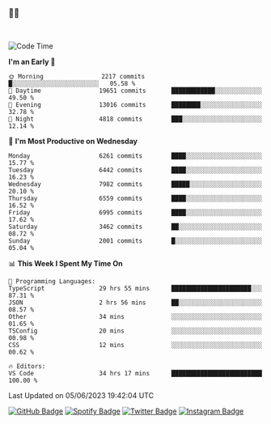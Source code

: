 ### 🤙🍺

<!-- <a href="https://github-readme-stats.vercel.app/api?username=hzak2xx&count_private=true&show_icons=true&theme=dracula">
  <img align="center" src="https://github-readme-stats.vercel.app/api?username=hzak2xx&count_private=true&show_icons=true&theme=dracula" />
</a>
</br> -->
</br>

<!--START_SECTION:waka-->
![Code Time](http://img.shields.io/badge/Code%20Time-2%2C463%20hrs%2041%20mins-blue)

**I'm an Early 🐤** 

```text
🌞 Morning                2217 commits        █░░░░░░░░░░░░░░░░░░░░░░░░   05.58 % 
🌆 Daytime                19651 commits       ████████████░░░░░░░░░░░░░   49.50 % 
🌃 Evening                13016 commits       ████████░░░░░░░░░░░░░░░░░   32.78 % 
🌙 Night                  4818 commits        ███░░░░░░░░░░░░░░░░░░░░░░   12.14 % 
```
📅 **I'm Most Productive on Wednesday** 

```text
Monday                   6261 commits        ████░░░░░░░░░░░░░░░░░░░░░   15.77 % 
Tuesday                  6442 commits        ████░░░░░░░░░░░░░░░░░░░░░   16.23 % 
Wednesday                7982 commits        █████░░░░░░░░░░░░░░░░░░░░   20.10 % 
Thursday                 6559 commits        ████░░░░░░░░░░░░░░░░░░░░░   16.52 % 
Friday                   6995 commits        ████░░░░░░░░░░░░░░░░░░░░░   17.62 % 
Saturday                 3462 commits        ██░░░░░░░░░░░░░░░░░░░░░░░   08.72 % 
Sunday                   2001 commits        █░░░░░░░░░░░░░░░░░░░░░░░░   05.04 % 
```


📊 **This Week I Spent My Time On** 

```text
💬 Programming Languages: 
TypeScript               29 hrs 55 mins      ██████████████████████░░░   87.31 % 
JSON                     2 hrs 56 mins       ██░░░░░░░░░░░░░░░░░░░░░░░   08.57 % 
Other                    34 mins             ░░░░░░░░░░░░░░░░░░░░░░░░░   01.65 % 
TSConfig                 20 mins             ░░░░░░░░░░░░░░░░░░░░░░░░░   00.98 % 
CSS                      12 mins             ░░░░░░░░░░░░░░░░░░░░░░░░░   00.62 % 

🔥 Editors: 
VS Code                  34 hrs 17 mins      █████████████████████████   100.00 % 
```


 Last Updated on 05/06/2023 19:42:04 UTC
<!--END_SECTION:waka-->

[![GitHub Badge](https://img.shields.io/badge/GitHub-100000?style=for-the-badge&logo=github&logoColor=white)](https://github.com/hzak2xx)
[![Spotify Badge](https://img.shields.io/badge/Spotify-1ED760?&style=for-the-badge&logo=spotify&logoColor=white)](https://open.spotify.com/user/uf90s6sbbh75a1mt44clkhkvf)
[![Twitter Badge](https://img.shields.io/badge/Twitter-1DA1F2?style=for-the-badge&logo=twitter&logoColor=white)](https://twitter.com/hzak2xx)
[![Instagram Badge](https://img.shields.io/badge/Instagram-E4405F?style=for-the-badge&logo=instagram&logoColor=white)](https://www.instagram.com/hzak2xx/)
